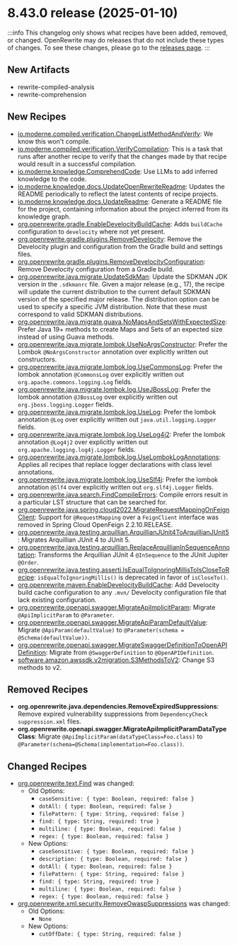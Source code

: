 # 8.43.0 release (2025-01-10)

:::info
This changelog only shows what recipes have been added, removed, or changed. OpenRewrite may do releases that do not include these types of changes. To see these changes, please go to the [releases page](https://github.com/openrewrite/rewrite/releases).
:::

## New Artifacts
* rewrite-compiled-analysis
* rewrite-comprehension

## New Recipes

* [io.moderne.compiled.verification.ChangeListMethodAndVerify](https://docs.openrewrite.org/recipes/compiled/verification/changelistmethodandverify): We know this won't compile. 
* [io.moderne.compiled.verification.VerifyCompilation](https://docs.openrewrite.org/recipes/compiled/verification/verifycompilation): This is a task that runs after another recipe to verify that the changes made by that recipe would result in a successful compilation. 
* [io.moderne.knowledge.ComprehendCode](https://docs.openrewrite.org/recipes/knowledge/comprehendcode): Use LLMs to add inferred knowledge to the code. 
* [io.moderne.knowledge.docs.UpdateOpenRewriteReadme](https://docs.openrewrite.org/recipes/knowledge/docs/updateopenrewritereadme): Updates the README periodically to reflect the latest contents of recipe projects. 
* [io.moderne.knowledge.docs.UpdateReadme](https://docs.openrewrite.org/recipes/knowledge/docs/updatereadme): Generate a README file for the project, containing information about the project inferred from its knowledge graph. 
* [org.openrewrite.gradle.EnableDevelocityBuildCache](https://docs.openrewrite.org/recipes/gradle/enabledevelocitybuildcache): Adds `buildCache` configuration to `develocity` where not yet present. 
* [org.openrewrite.gradle.plugins.RemoveDevelocity](https://docs.openrewrite.org/recipes/gradle/plugins/removedevelocity): Remove the Develocity plugin and configuration from the Gradle build and settings files. 
* [org.openrewrite.gradle.plugins.RemoveDevelocityConfiguration](https://docs.openrewrite.org/recipes/gradle/plugins/removedevelocityconfiguration): Remove Develocity configuration from a Gradle build. 
* [org.openrewrite.java.migrate.UpdateSdkMan](https://docs.openrewrite.org/recipes/java/migrate/updatesdkman): Update the SDKMAN JDK version in the `.sdkmanrc` file. Given a major release (e.g., 17), the recipe will update the current distribution to the current default SDKMAN version of the specified major release. The distribution option can be used to specify a specific JVM distribution. Note that these must correspond to valid SDKMAN distributions. 
* [org.openrewrite.java.migrate.guava.NoMapsAndSetsWithExpectedSize](https://docs.openrewrite.org/recipes/java/migrate/guava/nomapsandsetswithexpectedsize): Prefer Java 19+ methods to create Maps and Sets of an expected size instead of using Guava methods. 
* [org.openrewrite.java.migrate.lombok.UseNoArgsConstructor](https://docs.openrewrite.org/recipes/java/migrate/lombok/usenoargsconstructor): Prefer the Lombok `@NoArgsConstructor` annotation over explicitly written out constructors. 
* [org.openrewrite.java.migrate.lombok.log.UseCommonsLog](https://docs.openrewrite.org/recipes/java/migrate/lombok/log/usecommonslog): Prefer the lombok annotation `@CommonsLog` over explicitly written out `org.apache.commons.logging.Log` fields. 
* [org.openrewrite.java.migrate.lombok.log.UseJBossLog](https://docs.openrewrite.org/recipes/java/migrate/lombok/log/usejbosslog): Prefer the lombok annotation `@JBossLog` over explicitly written out `org.jboss.logging.Logger` fields. 
* [org.openrewrite.java.migrate.lombok.log.UseLog](https://docs.openrewrite.org/recipes/java/migrate/lombok/log/uselog): Prefer the lombok annotation `@Log` over explicitly written out `java.util.logging.Logger` fields. 
* [org.openrewrite.java.migrate.lombok.log.UseLog4j2](https://docs.openrewrite.org/recipes/java/migrate/lombok/log/uselog4j2): Prefer the lombok annotation `@Log4j2` over explicitly written out `org.apache.logging.log4j.Logger` fields. 
* [org.openrewrite.java.migrate.lombok.log.UseLombokLogAnnotations](https://docs.openrewrite.org/recipes/java/migrate/lombok/log/uselomboklogannotations): Applies all recipes that replace logger declarations with class level annotations. 
* [org.openrewrite.java.migrate.lombok.log.UseSlf4j](https://docs.openrewrite.org/recipes/java/migrate/lombok/log/useslf4j): Prefer the lombok annotation `@Slf4` over explicitly written out `org.slf4j.Logger` fields. 
* [org.openrewrite.java.search.FindCompileErrors](https://docs.openrewrite.org/recipes/java/search/findcompileerrors): Compile errors result in a particular LST structure that can be searched for. 
* [org.openrewrite.java.spring.cloud2022.MigrateRequestMappingOnFeignClient](https://docs.openrewrite.org/recipes/java/spring/cloud2022/migraterequestmappingonfeignclient): Support for `@RequestMapping` over a `FeignClient` interface was removed in Spring Cloud OpenFeign 2.2.10.RELEASE. 
* [org.openrewrite.java.testing.arquillian.ArquillianJUnit4ToArquillianJUnit5](https://docs.openrewrite.org/recipes/java/testing/arquillian/arquillianjunit4toarquillianjunit5): Migrates Arquillian JUnit 4 to JUnit 5. 
* [org.openrewrite.java.testing.arquillian.ReplaceArquillianInSequenceAnnotation](https://docs.openrewrite.org/recipes/java/testing/arquillian/replacearquillianinsequenceannotation): Transforms the Arquillian JUnit 4 `@InSequence` to the JUnit Jupiter `@Order`. 
* [org.openrewrite.java.testing.assertj.IsEqualToIgnoringMillisToIsCloseToRecipe](https://docs.openrewrite.org/recipes/java/testing/assertj/isequaltoignoringmillistoisclosetorecipe): `isEqualToIgnoringMillis()` is deprecated in favor of `isCloseTo()`. 
* [org.openrewrite.maven.EnableDevelocityBuildCache](https://docs.openrewrite.org/recipes/maven/enabledevelocitybuildcache): Add Develocity build cache configuration to any `.mvn/` Develocity configuration file that lack existing configuration. 
* [org.openrewrite.openapi.swagger.MigrateApiImplicitParam](https://docs.openrewrite.org/recipes/openapi/swagger/migrateapiimplicitparam): Migrate `@ApiImplicitParam` to `@Parameter`. 
* [org.openrewrite.openapi.swagger.MigrateApiParamDefaultValue](https://docs.openrewrite.org/recipes/openapi/swagger/migrateapiparamdefaultvalue): Migrate `@ApiParam(defaultValue)` to `@Parameter(schema = @Schema(defaultValue))`. 
* [org.openrewrite.openapi.swagger.MigrateSwaggerDefinitionToOpenAPIDefinition](https://docs.openrewrite.org/recipes/openapi/swagger/migrateswaggerdefinitiontoopenapidefinition): Migrate from `@SwaggerDefinition` to `@OpenAPIDefinition`. 
* [software.amazon.awssdk.v2migration.S3MethodsToV2](https://docs.openrewrite.org/recipes/software/amazon/awssdk/v2migration/s3methodstov2): Change S3 methods to v2. 

## Removed Recipes

* **org.openrewrite.java.dependencies.RemoveExpiredSuppressions**: Remove expired vulnerability suppressions from `DependencyCheck` `suppression.xml` files. 
* **org.openrewrite.openapi.swagger.MigrateApiImplicitParamDataTypeClass**: Migrate `@ApiImplicitParam(dataTypeClass=Foo.class)` to `@Parameter(schema=@Schema(implementation=Foo.class))`. 

## Changed Recipes

* [org.openrewrite.text.Find](https://docs.openrewrite.org/recipes/text/find) was changed:
  * Old Options:
    * `caseSensitive: { type: Boolean, required: false }`
    * `dotAll: { type: Boolean, required: false }`
    * `filePattern: { type: String, required: false }`
    * `find: { type: String, required: true }`
    * `multiline: { type: Boolean, required: false }`
    * `regex: { type: Boolean, required: false }`
  * New Options:
    * `caseSensitive: { type: Boolean, required: false }`
    * `description: { type: Boolean, required: false }`
    * `dotAll: { type: Boolean, required: false }`
    * `filePattern: { type: String, required: false }`
    * `find: { type: String, required: true }`
    * `multiline: { type: Boolean, required: false }`
    * `regex: { type: Boolean, required: false }`
* [org.openrewrite.xml.security.RemoveOwaspSuppressions](https://docs.openrewrite.org/recipes/xml/security/removeowaspsuppressions) was changed:
  * Old Options:
    * `None`
  * New Options:
    * `cutOffDate: { type: String, required: false }`